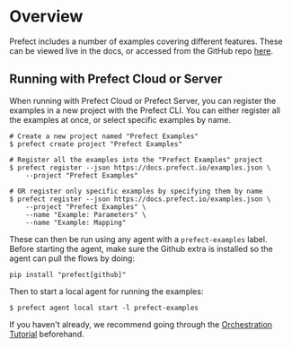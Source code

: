 # Overview

Prefect includes a number of examples covering different features. These can be
viewed live in the docs, or accessed from the GitHub repo
[here](https://github.com/PrefectHQ/prefect/tree/master/examples).

## Running with Prefect Cloud or Server

When running with Prefect Cloud or Prefect Server, you can register the
examples in a new project with the Prefect CLI. You can either register all the
examples at once, or select specific examples by name.

```
# Create a new project named "Prefect Examples"
$ prefect create project "Prefect Examples"

# Register all the examples into the "Prefect Examples" project
$ prefect register --json https://docs.prefect.io/examples.json \
    --project "Prefect Examples"

# OR register only specific examples by specifying them by name
$ prefect register --json https://docs.prefect.io/examples.json \
    --project "Prefect Examples" \
    --name "Example: Parameters" \
    --name "Example: Mapping"
```

These can then be run using any agent with a ``prefect-examples`` label. Before starting the agent, 
make sure the Github extra is installed so the agent can pull the flows by doing:

`pip install "prefect[github]"` 

Then to start a local agent for running the examples:

```
$ prefect agent local start -l prefect-examples
```

If you haven't already, we recommend going through the [Orchestration
Tutorial](/orchestration/tutorial/overview.md) beforehand.
